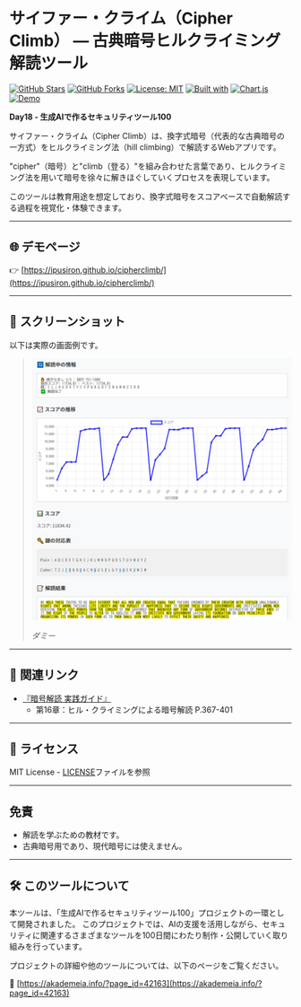 # サイファー・クライム（Cipher Climb） — 古典暗号ヒルクライミング解読ツール

[![GitHub Stars](https://img.shields.io/github/stars/ipusiron/cipherclimb?style=social)](https://github.com/ipusiron/cipherclimb/stargazers)
[![GitHub Forks](https://img.shields.io/github/forks/ipusiron/cipherclimb?style=social)](https://github.com/ipusiron/cipherclimb/network/members)
[![License: MIT](https://img.shields.io/badge/license-MIT-green.svg)](LICENSE)
[![Built with](https://img.shields.io/badge/Built%20with-VanillaJS-blue)](#)
[![Chart.js](https://img.shields.io/badge/Chart.js-v4-orange)](https://www.chartjs.org/)
[![Demo](https://img.shields.io/badge/Demo-View-blue)](https://ipusiron.github.io/cipherclimb/)

**Day18 - 生成AIで作るセキュリティツール100**

サイファー・クライム（Cipher Climb）は、換字式暗号（代表的な古典暗号の一方式）をヒルクライミング法（hill climbing）で解読するWebアプリです。

"cipher"（暗号）と"climb（登る）"を組み合わせた言葉であり、ヒルクライミング法を用いて暗号を徐々に解きほぐしていくプロセスを表現しています。

このツールは教育用途を想定しており、換字式暗号をスコアベースで自動解読する過程を視覚化・体験できます。

---
## 🌐 デモページ

👉 [https://ipusiron.github.io/cipherclimb/](https://ipusiron.github.io/cipherclimb/)

---
## 📸 スクリーンショット

以下は実際の画面例です。

>![ダミー](assets/screenshot.png)
>
> *ダミー*

---

## 🔗 関連リンク

- [『暗号解読 実践ガイド』](https://akademeia.info/?page_id=39995)
    - 第16章：ヒル・クライミングによる暗号解読 P.367-401

---

## 📄 ライセンス

MIT License - [LICENSE](LICENSE)ファイルを参照

---

## 免責

- 解読を学ぶための教材です。
- 古典暗号用であり、現代暗号には使えません。

---

## 🛠 このツールについて

本ツールは、「生成AIで作るセキュリティツール100」プロジェクトの一環として開発されました。 このプロジェクトでは、AIの支援を活用しながら、セキュリティに関連するさまざまなツールを100日間にわたり制作・公開していく取り組みを行っています。

プロジェクトの詳細や他のツールについては、以下のページをご覧ください。

🔗 [https://akademeia.info/?page_id=42163](https://akademeia.info/?page_id=42163)
